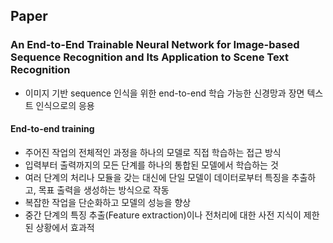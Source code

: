 ## Paper
### An End-to-End Trainable Neural Network for Image-based Sequence Recognition and Its Application to Scene Text Recognition
- 이미지 기반 sequence 인식을 위한 end-to-end 학습 가능한 신경망과 장면 텍스트 인식으로의 응용
#### End-to-end training
- 주어진 작업의 전체적인 과정을 하나의 모델로 직접 학습하는 접근 방식
- 입력부터 출력까지의 모든 단계를 하나의 통합된 모델에서 학습하는 것
- 여러 단계의 처리나 모듈을 갖는 대신에 단일 모델이 데이터로부터 특징을 추출하고, 목표 출력을 생성하는 방식으로 작동
- 복잡한 작업을 단순화하고 모델의 성능을 향상
- 중간 단계의 특징 추출(Feature extraction)이나 전처리에 대한 사전 지식이 제한된 상황에서 효과적
